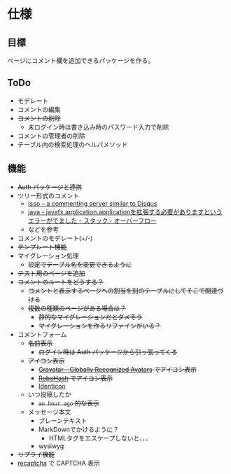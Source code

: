 # 仕様

## 目標

ページにコメント欄を追加できるパッケージを作る。

## ToDo

* モデレート
* コメントの編集
* <del>コメントの削除</del>
	* 未ログイン時は書き込み時のパスワード入力で削除
* コメントの管理者の削除
* テーブル内の検索処理のヘルパメソッド

## 機能

* <del>Auth パッケージと連携</del>
* ツリー形式のコメント
	* [Isso – a commenting server similar to Disqus](http://posativ.org/isso/)
	* [java - javafx.application.applicationを拡張する必要がありますというエラーがでました - スタック・オーバーフロー](http://ja.stackoverflow.com/questions/6461/javafx-application-application%e3%82%92%e6%8b%a1%e5%bc%b5%e3%81%99%e3%82%8b%e5%bf%85%e8%a6%81%e3%81%8c%e3%81%82%e3%82%8a%e3%81%be%e3%81%99%e3%81%a8%e3%81%84%e3%81%86%e3%82%a8%e3%83%a9%e3%83%bc%e3%81%8c%e3%81%a7%e3%81%be%e3%81%97%e3%81%9f)
	* などを参考
* コメントのモデレート(+/-)
* <del>テンプレート機能</del>
* マイグレーション処理
	* <del>設定でテーブル名を変更できるように</del>
* <del>テスト用のページを追加</del>
* <del>コメントのルートをどうする？</del>
	* <del>コメントと表示するページへの割当を別のテーブルにしてそこで関連づける</del>
	* <del>複数の種類のページがある場合は？</del>
		* <del>静的なマイグレーションだとダメそう</del>
		* <del>マイグレーションを作るリファインがいる？</del>
* コメントフォーム
	* <del>名前表示</del>
		* <del>ログイン時は Auth パッケージから引っ張ってくる</del>
	* <del>アイコン表示</del>
		* <del>[Gravatar - Globally Recognized Avatars](https://en.gravatar.com/) でアイコン表示</del>
		* <del>[RoboHash](http://robohash.org/) でアイコン表示</del>
		* [Identicon](http://www.radiumsoftware.com/0702.html)
	* いつ投稿したか
		* <del>`an hour ago` 的な表示</del>
	* メッセージ本文
		* プレーンテキスト
		* MarkDownでかけるように？
			* HTMLタグをエスケープしないと、、、
		* wysiwyg
* <del>リプライ機能</del>
* [recaptcha](http://www.google.com/recaptcha/intro/index.html) で CAPTCHA 表示
